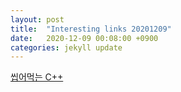 ```yaml
---
layout: post
title:  "Interesting links 20201209"
date:   2020-12-09 00:08:00 +0900
categories: jekyll update
---
```


[씹어먹는 C++][one]

[one]: https://modoocode.com/135
